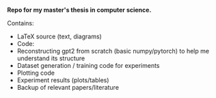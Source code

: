 **Repo for my master's thesis in computer science.**

Contains:
  * LaTeX source (text, diagrams)
  * Code:
  * Reconstructing gpt2 from scratch (basic numpy/pytorch)
    to help me understand its structure
  * Dataset generation / training code for experiments
  * Plotting code
  * Experiment results (plots/tables)
  * Backup of relevant papers/literature
